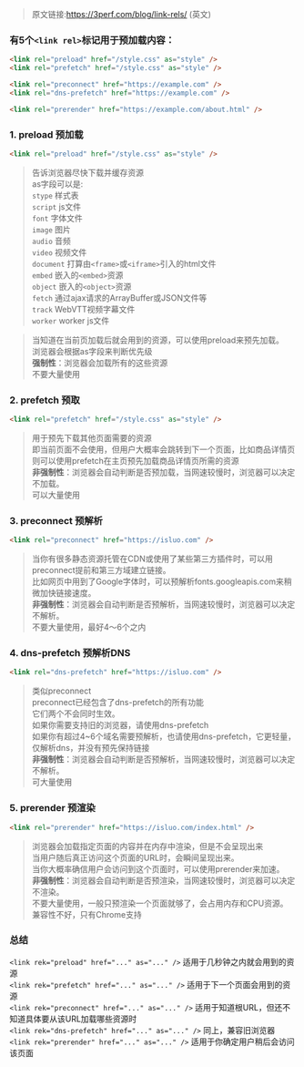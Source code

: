 > 原文链接:<a href="https://3perf.com/blog/link-rels/" target="_blank" rel="nofollow">https://3perf.com/blog/link-rels/ (英文)</a>

### 有5个`<link rel>`标记用于预加载内容：
```html
<link rel="preload" href="/style.css" as="style" />
<link rel="prefetch" href="/style.css" as="style" />

<link rel="preconnect" href="https://example.com" />
<link rel="dns-prefetch" href="https://example.com" />

<link rel="prerender" href="https://example.com/about.html" />
```

### 1. preload 预加载
```html
<link rel="preload" href="/style.css" as="style" />
```
> 告诉浏览器尽快下载并缓存资源<br/>
> as字段可以是:<br/>
> `stype` 样式表<br/>
> `script` js文件<br/>
> `font` 字体文件<br/>
> `image` 图片<br/>
> `audio` 音频<br/>
> `video` 视频文件<br/>
> `document` 打算由`<frame>`或`<iframe>`引入的html文件<br/>
> `embed` 嵌入的`<embed>`资源<br/>
> `object` 嵌入的`<object>`资源<br/>
> `fetch` 通过ajax请求的ArrayBuffer或JSON文件等<br/>
> `track` WebVTT视频字幕文件<br/>
> `worker` worker js文件

> 当知道在当前页加载后就会用到的资源，可以使用preload来预先加载。<br/>
> 浏览器会根据as字段来判断优先级<br/>
> **强制性**：浏览器会加载所有的这些资源<br/>
> 不要大量使用

### 2. prefetch 预取
```html
<link rel="prefetch" href="/style.css" as="style" />
```
> 用于预先下载其他页面需要的资源<br/>
> 即当前页面不会使用，但用户大概率会跳转到下一个页面，比如商品详情页<br/>
> 则可以使用prefetch在主页预先加载商品详情页所需的资源<br/>
> **非强制性**：浏览器会自动判断是否预加载，当网速较慢时，浏览器可以决定不加载。<br/>
> 可以大量使用

### 3. preconnect 预解析
```html
<link rel="preconnect" href="https://isluo.com" />
```
> 当你有很多静态资源托管在CDN或使用了某些第三方插件时，可以用preconnect提前和第三方域建立链接。<br/>
> 比如网页中用到了Google字体时，可以预解析fonts.googleapis.com来稍微加快链接速度。<br/>
> **非强制性**：浏览器会自动判断是否预解析，当网速较慢时，浏览器可以决定不解析。<br/>
> 不要大量使用，最好4～6个之内

### 4. dns-prefetch 预解析DNS
```html
<link rel="dns-prefetch" href="https://isluo.com" />
```
> 类似preconnect<br/>
> preconnect已经包含了dns-prefetch的所有功能<br/>
> 它们两个不会同时生效。<br/>
> 如果你需要支持旧的浏览器，请使用dns-prefetch<br/>
> 如果你有超过4~6个域名需要预解析，也请使用dns-prefetch，它更轻量，仅解析dns，并没有预先保持链接<br/>
> **非强制性**：浏览器会自动判断是否预解析，当网速较慢时，浏览器可以决定不解析。<br/>
> 可大量使用

### 5. prerender 预渲染
```html
<link rel="prerender" href="https://isluo.com/index.html" />
```
> 浏览器会加载指定页面的内容并在内存中渲染，但是不会呈现出来<br/>
> 当用户随后真正访问这个页面的URL时，会瞬间呈现出来。<br/>
> 当你大概率确信用户会访问到这个页面时，可以使用prerender来加速。<br/>
> **非强制性**：浏览器会自动判断是否预渲染，当网速较慢时，浏览器可以决定不渲染。<br/>
> 不要大量使用，一般只预渲染一个页面就够了，会占用内存和CPU资源。<br/>
> 兼容性不好，只有Chrome支持

### 总结
`<link rek="preload" href="..." as="..." />` 适用于几秒钟之内就会用到的资源<br/>
`<link rek="prefetch" href="..." as="..." />` 适用于下一个页面会用到的资源<br/>
`<link rek="preconnect" href="..." as="..." />` 适用于知道根URL，但还不知道具体要从该URL加载哪些资源时<br/>
`<link rek="dns-prefetch" href="..." as="..." />` 同上，兼容旧浏览器<br/>
`<link rek="prerender" href="..." as="..." />` 适用于你确定用户稍后会访问该页面